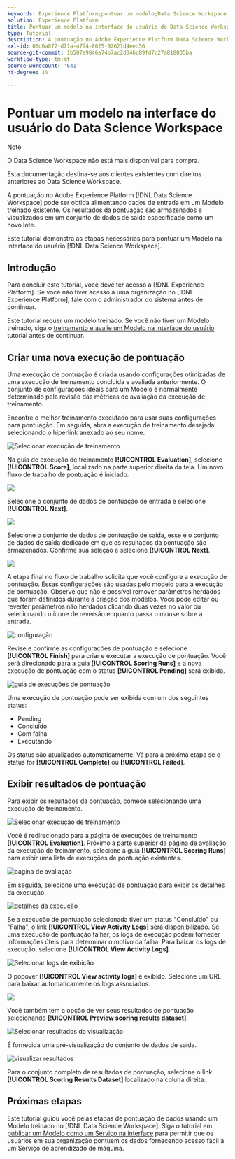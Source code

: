 ```yaml
---
keywords: Experience Platform;pontuar um modelo;Data Science Workspace;tópicos populares;ui;execução de pontuação;resultados de pontuação
solution: Experience Platform
title: Pontuar um modelo na interface do usuário do Data Science Workspace
type: Tutorial
description: A pontuação no Adobe Experience Platform Data Science Workspace pode ser obtida ao alimentar dados de entrada em um modelo treinado existente. Os resultados da pontuação são armazenados e visualizados em um conjunto de dados de saída especificado como um novo lote.
exl-id: 00d6a872-d71a-47f4-8625-92621d4eed56
source-git-commit: 1b507e9846a74b7ac2d046c89fd7c27a818035ba
workflow-type: tm+mt
source-wordcount: '641'
ht-degree: 1%

---
```


# Pontuar um modelo na interface do usuário do Data Science Workspace

>[!NOTE]
>
>O Data Science Workspace não está mais disponível para compra.
>
>Esta documentação destina-se aos clientes existentes com direitos anteriores ao Data Science Workspace.

A pontuação no Adobe Experience Platform [!DNL Data Science Workspace] pode ser obtida alimentando dados de entrada em um Modelo treinado existente. Os resultados da pontuação são armazenados e visualizados em um conjunto de dados de saída especificado como um novo lote.

Este tutorial demonstra as etapas necessárias para pontuar um Modelo na interface do usuário [!DNL Data Science Workspace].

## Introdução

Para concluir este tutorial, você deve ter acesso a [!DNL Experience Platform]. Se você não tiver acesso a uma organização no [!DNL Experience Platform], fale com o administrador do sistema antes de continuar.

Este tutorial requer um modelo treinado. Se você não tiver um Modelo treinado, siga o [treinamento e avalie um Modelo na interface do usuário](./train-evaluate-model-ui.md) tutorial antes de continuar.

## Criar uma nova execução de pontuação

Uma execução de pontuação é criada usando configurações otimizadas de uma execução de treinamento concluída e avaliada anteriormente. O conjunto de configurações ideais para um Modelo é normalmente determinado pela revisão das métricas de avaliação da execução de treinamento.

Encontre o melhor treinamento executado para usar suas configurações para pontuação. Em seguida, abra a execução de treinamento desejada selecionando o hiperlink anexado ao seu nome.

![Selecionar execução de treinamento](../images/models-recipes/score/select-run.png)

Na guia de execução de treinamento **[!UICONTROL Evaluation]**, selecione **[!UICONTROL Score]**, localizado na parte superior direita da tela. Um novo fluxo de trabalho de pontuação é iniciado.

![](../images/models-recipes/score/training_run_overview.png)

Selecione o conjunto de dados de pontuação de entrada e selecione **[!UICONTROL Next]**.

![](../images/models-recipes/score/scoring_input.png)

Selecione o conjunto de dados de pontuação de saída, esse é o conjunto de dados de saída dedicado em que os resultados da pontuação são armazenados. Confirme sua seleção e selecione **[!UICONTROL Next]**.

![](../images/models-recipes/score/scoring_results.png)

A etapa final no fluxo de trabalho solicita que você configure a execução de pontuação. Essas configurações são usadas pelo modelo para a execução de pontuação.
Observe que não é possível remover parâmetros herdados que foram definidos durante a criação dos modelos. Você pode editar ou reverter parâmetros não herdados clicando duas vezes no valor ou selecionando o ícone de reversão enquanto passa o mouse sobre a entrada.

![configuração](../images/models-recipes/score/configuration.png)

Revise e confirme as configurações de pontuação e selecione **[!UICONTROL Finish]** para criar e executar a execução de pontuação. Você será direcionado para a guia **[!UICONTROL Scoring Runs]** e a nova execução de pontuação com o status **[!UICONTROL Pending]** será exibida.

![guia de execuções de pontuação](../images/models-recipes/score/scoring_runs_tab.png)

Uma execução de pontuação pode ser exibida com um dos seguintes status:

- Pending
- Concluído
- Com falha
- Executando

Os status são atualizados automaticamente. Vá para a próxima etapa se o status for **[!UICONTROL Complete]** ou **[!UICONTROL Failed]**.

## Exibir resultados de pontuação

Para exibir os resultados da pontuação, comece selecionando uma execução de treinamento.

![Selecionar execução de treinamento](../images/models-recipes/score/select-run.png)

Você é redirecionado para a página de execuções de treinamento **[!UICONTROL Evaluation]**. Próximo à parte superior da página de avaliação da execução de treinamento, selecione a guia **[!UICONTROL Scoring Runs]** para exibir uma lista de execuções de pontuação existentes.

![página de avaliação](../images/models-recipes/score/view_scoring_runs.png)

Em seguida, selecione uma execução de pontuação para exibir os detalhes da execução.

![detalhes da execução](../images/models-recipes/score/view_details.png)

Se a execução de pontuação selecionada tiver um status &quot;Concluído&quot; ou &quot;Falha&quot;, o link **[!UICONTROL View Activity Logs]** será disponibilizado. Se uma execução de pontuação falhar, os logs de execução podem fornecer informações úteis para determinar o motivo da falha. Para baixar os logs de execução, selecione **[!UICONTROL View Activity Logs]**.

![Selecionar logs de exibição](../images/models-recipes/score/view_logs.png)

O popover **[!UICONTROL View activity logs]** é exibido. Selecione um URL para baixar automaticamente os logs associados.

![](../images/models-recipes/score/activity_logs.png)

Você também tem a opção de ver seus resultados de pontuação selecionando **[!UICONTROL Preview scoring results dataset]**.

![Selecionar resultados da visualização](../images/models-recipes/score/view_results.png)

É fornecida uma pré-visualização do conjunto de dados de saída.

![visualizar resultados](../images/models-recipes/score/preview_results.png)

Para o conjunto completo de resultados de pontuação, selecione o link **[!UICONTROL Scoring Results Dataset]** localizado na coluna direita.

## Próximas etapas

Este tutorial guiou você pelas etapas de pontuação de dados usando um Modelo treinado no [!DNL Data Science Workspace]. Siga o tutorial em [publicar um Modelo como um Serviço na interface](./publish-model-service-ui.md) para permitir que os usuários em sua organização pontuem os dados fornecendo acesso fácil a um Serviço de aprendizado de máquina.
